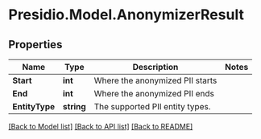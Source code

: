 # Presidio.Model.AnonymizerResult

## Properties

Name | Type | Description | Notes
------------ | ------------- | ------------- | -------------
**Start** | **int** | Where the anonymized PII starts | 
**End** | **int** | Where the anonymized PII ends | 
**EntityType** | **string** | The supported PII entity types. | 

[[Back to Model list]](../README.md#documentation-for-models) [[Back to API list]](../README.md#documentation-for-api-endpoints) [[Back to README]](../README.md)

